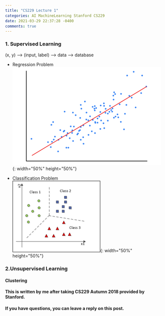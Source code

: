 ```yaml
---
title: "CS229 Lecture 1"
categories: AI MachineLearning Stanford CS229
date: 2021-03-29 22:37:28 -0400
comments: true
---
```


### 1. Supervised Learning
(x, y) --> (input, label) --> data --> database

- Regression Problem  
![linear regression](/images/linear_regression.png){: width="50%" height="50%"}

- Classification Problem  
![classification problem](/images/classification_problem.jpg){: width="50%" height="50%"}

### 2.Unsupervised Learning
#### Clustering

#### This is written by me after taking CS229 Autumn 2018 provided by Stanford.
#### If you have questions, you can leave a reply on this post.

